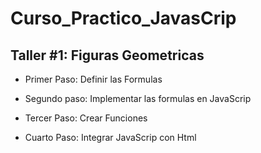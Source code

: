 # Curso_Practico_JavasCrip

## Taller #1: Figuras Geometricas

- Primer Paso: Definir las Formulas

- Segundo paso: Implementar las formulas en JavaScrip

- Tercer Paso: Crear Funciones

- Cuarto Paso: Integrar JavaScrip con Html
